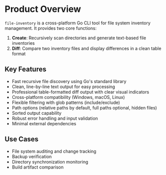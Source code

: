 # Product Overview

`file-inventory` is a cross-platform Go CLI tool for file system inventory management. It provides two core functions:

1. **Create**: Recursively scan directories and generate text-based file inventories
2. **Diff**: Compare two inventory files and display differences in a clean table format

## Key Features
- Fast recursive file discovery using Go's standard library
- Clean, line-by-line text output for easy processing
- Professional table-formatted diff output with clear visual indicators
- Cross-platform compatibility (Windows, macOS, Linux)
- Flexible filtering with glob patterns (include/exclude)
- Path options (relative paths by default, full paths optional, hidden files)
- Sorted output capability
- Robust error handling and input validation
- Minimal external dependencies

## Use Cases
- File system auditing and change tracking
- Backup verification
- Directory synchronization monitoring
- Build artifact comparison